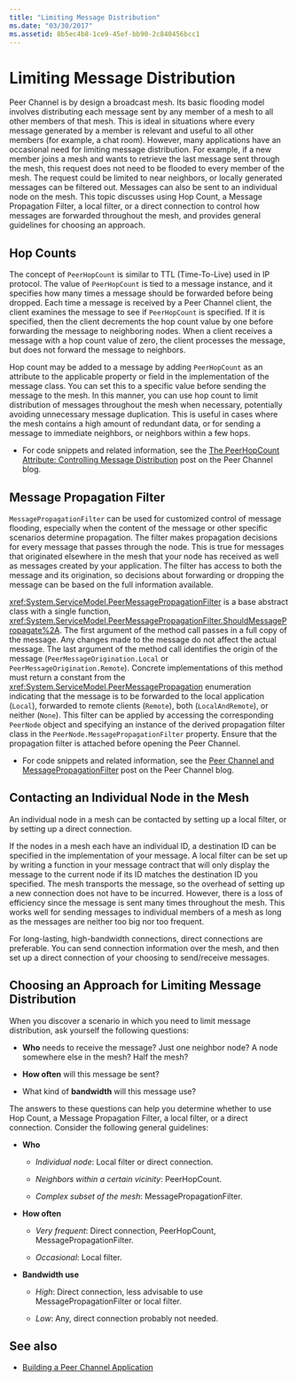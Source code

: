 ```yaml
---
title: "Limiting Message Distribution"
ms.date: "03/30/2017"
ms.assetid: 8b5ec4b8-1ce9-45ef-bb90-2c840456bcc1
---
```

# Limiting Message Distribution

Peer Channel is by design a broadcast mesh. Its basic flooding model involves distributing each message sent by any member of a mesh to all other members of that mesh. This is ideal in situations where every message generated by a member is relevant and useful to all other members (for example, a chat room). However, many applications have an occasional need for limiting message distribution. For example, if a new member joins a mesh and wants to retrieve the last message sent through the mesh, this request does not need to be flooded to every member of the mesh. The request could be limited to near neighbors, or locally generated messages can be filtered out. Messages can also be sent to an individual node on the mesh. This topic discusses using Hop Count, a Message Propagation Filter, a local filter, or a direct connection to control how messages are forwarded throughout the mesh, and provides general guidelines for choosing an approach.

## Hop Counts

The concept of `PeerHopCount` is similar to TTL (Time-To-Live) used in IP protocol. The value of `PeerHopCount` is tied to a message instance, and it specifies how many times a message should be forwarded before being dropped. Each time a message is received by a Peer Channel client, the client examines the message to see if `PeerHopCount` is specified. If it is specified, then the client decrements the hop count value by one before forwarding the message to neighboring nodes. When a client receives a message with a hop count value of zero, the client processes the message, but does not forward the message to neighbors.

Hop count may be added to a message by adding `PeerHopCount` as an attribute to the applicable property or field in the implementation of the message class. You can set this to a specific value before sending the message to the mesh. In this manner, you can use hop count to limit distribution of messages throughout the mesh when necessary, potentially avoiding unnecessary message duplication. This is useful in cases where the mesh contains a high amount of redundant data, or for sending a message to immediate neighbors, or neighbors within a few hops.

- For code snippets and related information, see the [The PeerHopCount Attribute: Controlling Message Distribution](https://docs.microsoft.com/archive/blogs/peerchan/the-peerhopcount-attribute-controlling-message-distribution) post on the Peer Channel blog.

## Message Propagation Filter

`MessagePropagationFilter` can be used for customized control of message flooding, especially when the content of the message or other specific scenarios determine propagation. The filter makes propagation decisions for every message that passes through the node. This is true for messages that originated elsewhere in the mesh that your node has received as well as messages created by your application. The filter has access to both the message and its origination, so decisions about forwarding or dropping the message can be based on the full information available.

<xref:System.ServiceModel.PeerMessagePropagationFilter> is a base abstract class with a single function, <xref:System.ServiceModel.PeerMessagePropagationFilter.ShouldMessagePropagate%2A>. The first argument of the method call passes in a full copy of the message. Any changes made to the message do not affect the actual message. The last argument of the method call identifies the origin of the message (`PeerMessageOrigination.Local` or `PeerMessageOrigination.Remote`). Concrete implementations of this method must return a constant from the <xref:System.ServiceModel.PeerMessagePropagation> enumeration indicating that the message is to be forwarded to the local application (`Local`), forwarded to remote clients (`Remote`), both (`LocalAndRemote`), or neither (`None`). This filter can be applied by accessing the corresponding `PeerNode` object and specifying an instance of the derived propagation filter class in the `PeerNode.MessagePropagationFilter` property. Ensure that the propagation filter is attached before opening the Peer Channel.

- For code snippets and related information, see the [Peer Channel and MessagePropagationFilter](https://docs.microsoft.com/archive/blogs/peerchan/peer-channel-and-messagepropagationfilter) post on the Peer Channel blog.

## Contacting an Individual Node in the Mesh

An individual node in a mesh can be contacted by setting up a local filter, or by setting up a direct connection.

If the nodes in a mesh each have an individual ID, a destination ID can be specified in the implementation of your message. A local filter can be set up by writing a function in your message contract that will only display the message to the current node if its ID matches the destination ID you specified. The mesh transports the message, so the overhead of setting up a new connection does not have to be incurred. However, there is a loss of efficiency since the message is sent many times throughout the mesh. This works well for sending messages to individual members of a mesh as long as the messages are neither too big nor too frequent.

For long-lasting, high-bandwidth connections, direct connections are preferable. You can send connection information over the mesh, and then set up a direct connection of your choosing to send/receive messages.

## Choosing an Approach for Limiting Message Distribution

When you discover a scenario in which you need to limit message distribution, ask yourself the following questions:

- **Who** needs to receive the message? Just one neighbor node? A node somewhere else in the mesh? Half the mesh?

- **How often** will this message be sent?

- What kind of **bandwidth** will this message use?

The answers to these questions can help you determine whether to use Hop Count, a Message Propagation Filter, a local filter, or a direct connection. Consider the following general guidelines:

- **Who**

  - *Individual node*:  Local filter or direct connection.

  - *Neighbors within a certain vicinity*:  PeerHopCount.

  - *Complex subset of the mesh*:  MessagePropagationFilter.

- **How often**

  - *Very frequent*:  Direct connection, PeerHopCount, MessagePropagationFilter.

  - *Occasional*:  Local filter.

- **Bandwidth use**

  - *High*:  Direct connection, less advisable to use MessagePropagationFilter or local filter.

  - *Low*:  Any, direct connection probably not needed.

## See also

- [Building a Peer Channel Application](building-a-peer-channel-application.md)
